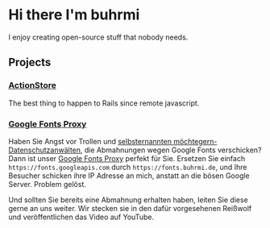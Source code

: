 # Hi there I'm buhrmi

I enjoy creating open-source stuff that nobody needs.

## Projects

### [ActionStore](https://github.com/buhrmi/actionstore)

The best thing to happen to Rails since remote javascript.


### [Google Fonts Proxy](https://github.com/buhrmi/google-fonts-proxy)

Haben Sie Angst vor Trollen und [selbsternannten möchtegern-Datenschutzanwälten](https://www.datenschutzanwalt.eu), die Abmahnungen wegen Google Fonts verschicken? Dann ist unser [Google Fonts Proxy](https://github.com/buhrmi/google-fonts-proxy) perfekt für Sie. Ersetzen Sie einfach `https://fonts.googleapis.com` durch `https://fonts.buhrmi.de`, und Ihre Besucher schicken ihre IP Adresse an mich, anstatt an die bösen Google Server. Problem gelöst.

Und sollten Sie bereits eine Abmahnung erhalten haben, leiten Sie diese gerne an uns weiter. Wir stecken sie in den dafür vorgesehenen Reißwolf und veröffentlichen das Video auf YouTube.
